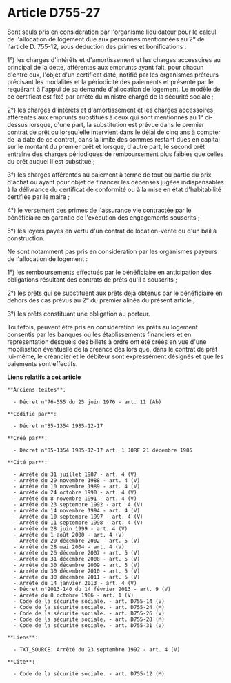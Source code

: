 # Article D755-27

Sont seuls pris en considération par l'organisme liquidateur pour le calcul de l'allocation de logement due aux personnes
mentionnées au 2° de l'article D. 755-12, sous déduction des primes et bonifications : 

1°) les charges d'intérêts et d'amortissement et les charges accessoires au principal de la dette, afférentes aux emprunts
ayant fait, pour chacun d'entre eux, l'objet d'un certificat daté, notifié par les organismes prêteurs précisant les
modalités et la périodicité des paiements et présenté par le requérant à l'appui de sa demande d'allocation de logement. Le
modèle de ce certificat est fixé par arrêté du ministre chargé de la sécurité sociale ; 

2°) les charges d'intérêts et d'amortissement et les charges accessoires afférentes aux emprunts substitués à ceux qui sont
mentionnés au 1° ci-dessus lorsque, d'une part, la substitution est prévue dans le premier contrat de prêt ou lorsqu'elle
intervient dans le délai de cinq ans à compter de la date de ce contrat, dans la limite des sommes restant dues en capital
sur le montant du premier prêt et lorsque, d'autre part, le second prêt entraîne des charges périodiques de remboursement
plus faibles que celles du prêt auquel il est substitué ; 

3°) les charges afférentes au paiement à terme de tout ou partie du prix d'achat ou ayant pour objet de financer les dépenses
jugées indispensables à la délivrance du certificat de conformité ou à la mise en état d'habitabilité certifiée par le
maire ; 

4°) le versement des primes de l'assurance vie contractée par le bénéficiaire en garantie de l'exécution des engagements
souscrits ; 

5°) les loyers payés en vertu d'un contrat de location-vente ou d'un bail à construction. 

Ne sont notamment pas pris en considération par les organismes payeurs de l'allocation de logement : 

1°) les remboursements effectués par le bénéficiaire en anticipation des obligations résultant des contrats de prêts qu'il a
souscrits ; 

2°) les prêts qui se substituent aux prêts déjà obtenus par le bénéficiaire en dehors des cas prévus au 2° du premier alinéa
du présent article ; 

3°) les prêts constituant une obligation au porteur. 

Toutefois, peuvent être pris en considération les prêts au logement consentis par les banques ou les établissements
financiers et en représentation desquels des billets à ordre ont été créés en vue d'une mobilisation éventuelle de la créance
dès lors que, dans le contrat de prêt lui-même, le créancier et le débiteur sont expressément désignés et que les paiements
sont effectifs.

**Liens relatifs à cet article**

	**Anciens textes**:

	  - Décret n°76-555 du 25 juin 1976 - art. 11 (Ab)

	**Codifié par**:

	  - Décret n°85-1354 1985-12-17

	**Créé par**:

	  - Décret n°85-1354 1985-12-17 art. 1 JORF 21 décembre 1985

	**Cité par**:

	  - Arrêté du 31 juillet 1987 - art. 4 (V)
	  - Arrêté du 29 novembre 1988 - art. 4 (V)
	  - Arrêté du 10 novembre 1989 - art. 4 (V)
	  - Arrêté du 24 octobre 1990 - art. 4 (V)
	  - Arrêté du 8 novembre 1991 - art. 4 (V)
	  - Arrêté du 23 septembre 1992 - art. 4 (V)
	  - Arrêté du 14 novembre 1994 - art. 4 (V)
	  - Arrêté du 10 septembre 1997 - art. 4 (V)
	  - Arrêté du 11 septembre 1998 - art. 4 (V)
	  - Arrêté du 28 juin 1999 - art. 4 (V)
	  - Arrêté du 1 août 2000 - art. 4 (V)
	  - Arrêté du 20 décembre 2002 - art. 5 (V)
	  - Arrêté du 28 mai 2004 - art. 4 (V)
	  - Arrêté du 26 décembre 2007 - art. 5 (V)
	  - Arrêté du 31 décembre 2008 - art. 5 (V)
	  - Arrêté du 30 décembre 2009 - art. 5 (V)
	  - Arrêté du 30 décembre 2010 - art. 5 (V)
	  - Arrêté du 30 décembre 2011 - art. 5 (V)
	  - Arrêté du 14 janvier 2013 - art. 4 (V)
	  - Décret n°2013-140 du 14 février 2013 - art. 9 (V)
	  - Arrêté du 8 octobre 1986 - art. 1 (V)
	  - Code de la sécurité sociale. - art. D755-14 (V)
	  - Code de la sécurité sociale. - art. D755-24 (M)
	  - Code de la sécurité sociale. - art. D755-26 (V)
	  - Code de la sécurité sociale. - art. D755-28 (M)
	  - Code de la sécurité sociale. - art. D755-31 (V)

	**Liens**:

	  - TXT_SOURCE: Arrêté du 23 septembre 1992 - art. 4 (V)

	**Cite**:

	  - Code de la sécurité sociale. - art. D755-12 (M)
